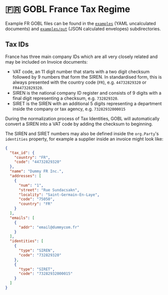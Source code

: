 # 🇫🇷 GOBL France Tax Regime

Example FR GOBL files can be found in the [`examples`](./examples) (YAML uncalculated documents) and [`examples/out`](./examples/out) (JSON calculated envelopes) subdirectories.

## Tax IDs

France has three main company IDs which are all very closely related and may be included on Invoice documents:

- VAT code, an 11 digit number that starts with a two digit checksum followed by 9 numbers that form the SIREN. In standardised form, this is always presented with the country code (`FR`), e.g. `44732829320` or `FR44732829320`.
- SIREN is the national company ID register and consists of 9 digits with a final digit representing a checksum, e.g. `732829320`.
- SIRET is the SIREN with an additional 5 digits representing a department inside the company or tax agency, e.g. `73282932000015`

During the normalization process of Tax Identities, GOBL will automatically convert a SIREN into a VAT code by adding the checksum to beginning.

The SIREN and SIRET numbers may also be defined inside the `org.Party`'s `identities` property, for example a supplier inside an invoice might look like:

```json
{
  "tax_id": {
    "country": "FR",
    "code": "44732829320"
  },
  "name": "Dummy FR Inc.",
  "addresses": [
    {
      "num": "1",
      "street": "Rue Sundacsakn",
      "locality": "Saint-Germain-En-Laye",
      "code": "75050",
      "country": "FR"
    }
  ],
  "emails": [
    {
      "addr": "email@dummycom.fr"
    }
  ],
  "identities": [
    {
      "type": "SIREN",
      "code": "732829320"
    },
    {
      "type": "SIRET",
      "code": "73282932000015"
    }
  ]
}
```
